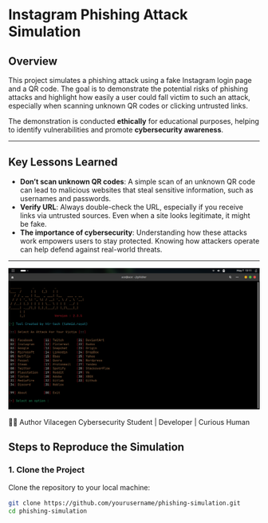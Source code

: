 # Instagram Phishing Attack Simulation

## Overview

This project simulates a phishing attack using a fake Instagram login page and a QR code. The goal is to demonstrate the potential risks of phishing attacks and highlight how easily a user could fall victim to such an attack, especially when scanning unknown QR codes or clicking untrusted links.

The demonstration is conducted **ethically** for educational purposes, helping to identify vulnerabilities and promote **cybersecurity awareness**.

---

## Key Lessons Learned

- **Don’t scan unknown QR codes**: A simple scan of an unknown QR code can lead to malicious websites that steal sensitive information, such as usernames and passwords.
- **Verify URL**: Always double-check the URL, especially if you receive links via untrusted sources. Even when a site looks legitimate, it might be fake.
- **The importance of cybersecurity**: Understanding how these attacks work empowers users to stay protected. Knowing how attackers operate can help defend against real-world threats.

---

![Main screen](./Screenshots/Zphisher%20.png)

👨‍💻 Author
Vilacegen
Cybersecurity Student | Developer | Curious Human

## Steps to Reproduce the Simulation

### 1. Clone the Project

Clone the repository to your local machine:

```bash
git clone https://github.com/yourusername/phishing-simulation.git
cd phishing-simulation


